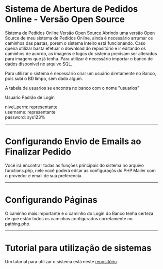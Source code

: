 # Sistema de Abertura de Pedidos Online - Versão Open Source
  Sistema de Pedidos Online Versão Open Source
  Abrindo uma versão Open Source de meu sistema de Pedidos Online, ainda é necessário arrumar os caminhos das pastas, porém o sistema inteiro está funcionando.
  Caso queira utilizar basta efetuar o download do repositório e ir editando os caminhos de acordo, as imagens e logos do sistema precisam ser alterados para imagens que já tenha.
  Para utilizar é necessário importar o banco de dados disponivel no arquivo SQL.
  
  Para utilizar o sistema é necessário criar um usuário diretamente no Banco, pois subi o BD limpo, sem dado algum.
  
  A tabela de usuarios se encontra no banco com o nome "usuarios"
  
  Usuario Padrão de Login
  
  nivel_perm: representante  
  username: representante  
  password: sys123%  
- - - -
# Configurando Envio de Emails ao Finalizar Pedido

Você irá encontrar todas as funções principais do sistema no arquivo functions.php, nele você poderá editar as configuraçõs do PHP Mailer com o provedor e email de sua preferencia.

- - - -
# Configurando Páginas
O caminho mais importante é o caminho do Login do Banco tenha certeza de que estão todos os caminhos configurados corretamente no pathing.php.

- - - -
# Tutorial para utilização de sistemas
Um tutorial para utilizar o sistema está neste [repositório](https://github.com/Oldp1e/sistema_pedidos/blob/main/README.md).


